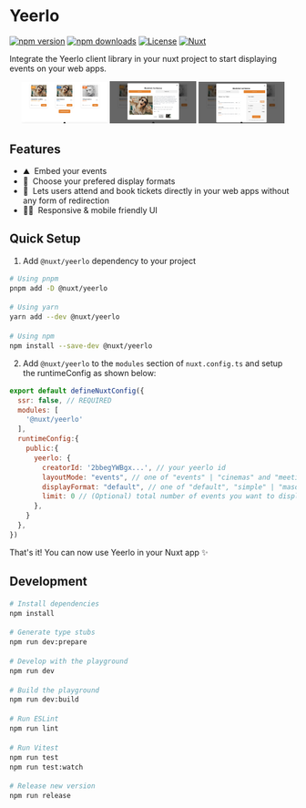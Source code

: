 <!--
Get your module up and running quickly.

Find and replace all on all files (CMD+SHIFT+F):
- Name: Yeerlo
- Package name: @nuxt/yeerlo
- Description: Yeerlo's official Nuxt module
-->

# Yeerlo

[![npm version][npm-version-src]][npm-version-href]
[![npm downloads][npm-downloads-src]][npm-downloads-href]
[![License][license-src]][license-href]
[![Nuxt][nuxt-src]][nuxt-href]

Integrate the Yeerlo client library in your nuxt project to start displaying events on your web apps.
<p align="center">
  <img src="public/preview1.png" alt="Logo 1" width="30%" />
  <img src="public/preview2.png" alt="Logo 2" width="30%" />
  <img src="public/preview3.png" alt="Logo 3" width="30%" />
</p>

## Features

<!-- Highlight some of the features your module provide here -->
- ⛰ &nbsp;Embed your events
- 🚠 &nbsp;Choose your prefered display formats
- 🌲 &nbsp;Lets users attend and book tickets directly in your web apps without any form of redirection
- 👩‍🎨 &nbsp;Responsive & mobile friendly UI

## Quick Setup

1. Add `@nuxt/yeerlo` dependency to your project

```bash
# Using pnpm
pnpm add -D @nuxt/yeerlo

# Using yarn
yarn add --dev @nuxt/yeerlo

# Using npm
npm install --save-dev @nuxt/yeerlo
```

2. Add `@nuxt/yeerlo` to the `modules` section of `nuxt.config.ts` and setup the runtimeConfig as shown below:

```js
export default defineNuxtConfig({
  ssr: false, // REQUIRED
  modules: [
    '@nuxt/yeerlo'
  ],
  runtimeConfig:{
    public:{
      yeerlo: {
        creatorId: '2bbegYWBgx...', // your yeerlo id
        layoutMode: "events", // one of "events" | "cinemas" and "meetings" are coming soon
        displayFormat: "default", // one of "default", "simple" | "masonry" and "boxed" are coming soon
        limit: 0 // (Optional) total number of events you want to display.
      },
    }
  },
})
```

That's it! You can now use Yeerlo in your Nuxt app ✨

## Development

```bash
# Install dependencies
npm install

# Generate type stubs
npm run dev:prepare

# Develop with the playground
npm run dev

# Build the playground
npm run dev:build

# Run ESLint
npm run lint

# Run Vitest
npm run test
npm run test:watch

# Release new version
npm run release
```

<!-- Badges -->
[npm-version-src]: https://img.shields.io/npm/v/nuxt-yeerlo/latest.svg?style=flat&colorA=18181B&colorB=28CF8D
[npm-version-href]: https://npmjs.com/package/nuxt-yeerlo

[npm-downloads-src]: https://img.shields.io/npm/dm/nuxt-yeerlo.svg?style=flat&colorA=18181B&colorB=28CF8D
[npm-downloads-href]: https://npmjs.com/package/nuxt-yeerlo

[license-src]: https://img.shields.io/npm/l/nuxt-yeerlo.svg?style=flat&colorA=18181B&colorB=28CF8D
[license-href]: https://npmjs.com/package/nuxt-yeerlo

[nuxt-src]: https://img.shields.io/badge/Nuxt-18181B?logo=nuxt.js
[nuxt-href]: https://nuxt.com
